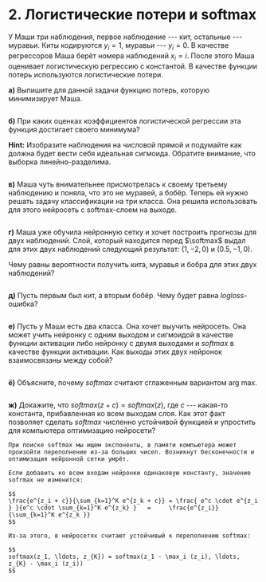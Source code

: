 # 2. Логистические потери и softmax


У Маши три наблюдения, первое наблюдение --- кит, остальные --- муравьи. Киты кодируются $y_i = 1$, муравьи --- $y_i = 0$.  В качестве регрессоров Маша берёт номера наблюдений $x_i = i$. После этого Маша оценивает логистическую регрессию с константой. В качестве функции потерь используются логистические потери.

__а)__ Выпишите для данной задачи функцию потерь, которую минимизирует Маша.

```{dropdown} Решение

```

__б)__ При каких оценках коэффициентов логистической регрессии эта функция достигает своего минимума?

**Hint:** Изобразите наблюдения на числовой прямой и подумайте как должна будет вести себя идеальная сигмоида. Обратите внимание, что выборка линейно-разделима. 

```{dropdown} Решение

```

__в)__ Маша чуть внимательнее присмотрелась к своему третьему наблюдению и поняла, что это не муравей, а бобёр. Теперь ей нужно решать задачу классификации на три класса. Она решила использовать для этого нейросеть с softmax-слоем на выходе. 

```{dropdown} Решение

```

__г)__ Маша уже обучила нейронную сетку и хочет построить прогнозы для двух наблюдений. Слой, который находится перед $\softmax$ выдал для этих двух наблюдений следующий результат: $(1, -2, 0)$ и $(0.5, -1, 0)$.

Чему равны вероятности получить кита, муравья и бобра для этих двух наблюдений? 

```{dropdown} Решение

```

__д)__ Пусть первым был кит, а вторым бобёр.  Чему будет равна $logloss$-ошибка? 

```{dropdown} Решение

```

__е)__  Пусть у Маши есть два класса. Она хочет выучить нейросеть. Она может учить нейронку с одним выходом и сигмоидой в качестве функции активации либо нейронку с двумя выходами и $softmax$ в качестве функции активации. Как выходы этих двух нейронок взаимосвязаны между собой? 

```{dropdown} Решение

```

__ё)__ Объясните, почему $softmax$  считают сглаженным вариантом arg max.

```{dropdown} Решение

```

__ж)__ Докажите, что $softmax(z + c) = softmax(z)$, где $c$ --- какая-то константа, прибавленная ко всем выходам слоя. Как этот факт позволяет сделать $softmax$ численно устойчивой функцией и упростить для компьютера оптимизацию нейросети? 

```{dropdown} Решение
При поиске softmax мы ищем экспоненты, в памяти компьютера может произойти переполнение из-за больших чисел. Возникнут бесконечности и оптимизация нейронной сетки умрёт.

Если добавить ко всем входам нейронки одинаковую константу, значение sofrmax не изменится: 

$$
\frac{e^{z_i + c}}{\sum_{k=1}^K e^{z_k + c}} = \frac{ e^c \cdot e^{z_i } }{e^c \cdot \sum_{k=1}^K e^{z_k} }   = 	\frac{e^{z_i}}{\sum_{k=1}^K e^{z_k }} 
$$

Из-за этого, в нейросетях считают устойчивый к переполнению softmax: 

$$
softmax(z_1, \ldots, z_{K}) = softmax(z_1 - \max_i (z_i), \ldots, z_{K} - \max_i (z_i))
$$
```











